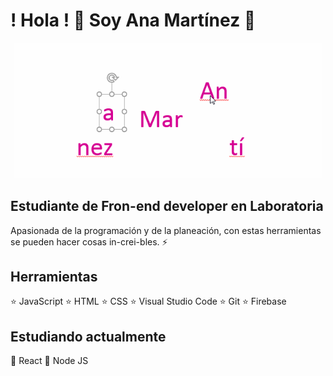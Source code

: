 #                      ! Hola !     👋                Soy Ana Martínez :woman:

<div align="center">
  <img src="https://github.com/AnaMartinez040816/AnaMartinez040816/blob/main/assets/name.gif?raw=true" alt="AnaMartinez" width="494"/>
</div>

## Estudiante de Fron-end developer en Laboratoria

Apasionada de la programación y de la planeación, con estas herramientas se pueden hacer cosas in-crei-bles.  :zap:



## Herramientas

:star:  JavaScript
:star:  HTML
:star:  CSS
:star:  Visual Studio Code
:star:  Git
:star:  Firebase


## Estudiando actualmente

:dizzy: React
:dizzy: Node JS

